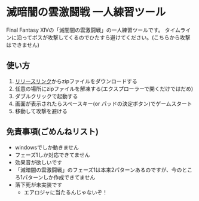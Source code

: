 # 滅暗闇の雲激闘戦 一人練習ツール

Final Fantasy XIVの「滅闇闇の雲激闘戦」の一人練習ツールです。
タイムラインに沿ってボスが攻撃してくるのでひたすら避けてください。(こちらから攻撃はできません)

## 使い方

1. [リリースリンク](https://github.com/sh-miyoshi/14like-game/releases/download/v0.2/project.zip)からzipファイルをダウンロードする
2. 任意の場所にzipファイルを解凍する(エクスプローラーで開くだけではだめ)
3. ダブルクリックで起動する
4. 画面が表示されたらスペースキー(or パッドの決定ボタン)でゲームスタート
5. 移動して攻撃を避ける

## 免責事項(ごめんねリスト)

- windowsでしか動きません
- フェーズ1しか対応できてません
- 効果音が欲しいです
- 「滅暗闇の雲激闘戦」のフェーズ1は本来2パターンあるのですが、今のところ1パターンしか作成できてません
- 落下死が未実装です
  - エアロジャに当たるんじゃないぞ！
